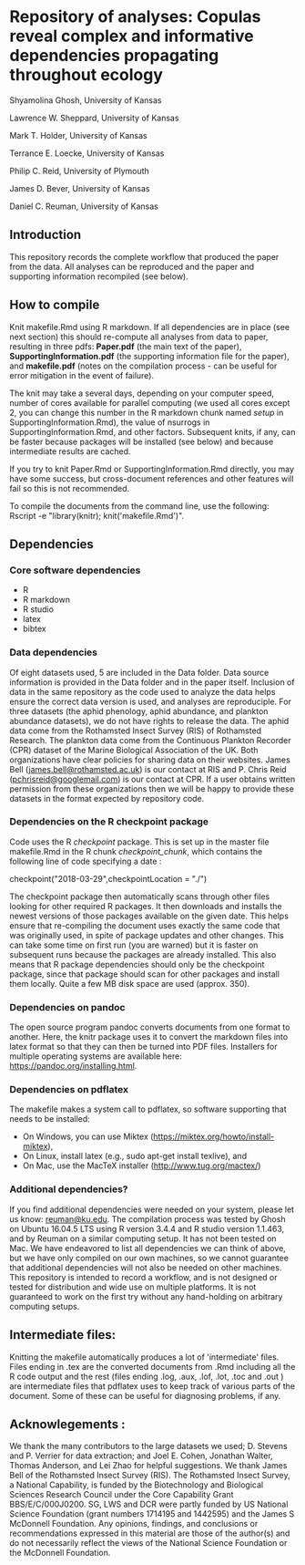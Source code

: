 # Repository of analyses: Copulas reveal complex and informative dependencies propagating throughout ecology

Shyamolina Ghosh, University of Kansas 

Lawrence W. Sheppard, University of Kansas

Mark T. Holder, University of Kansas

Terrance E. Loecke, University of Kansas

Philip C. Reid, University of Plymouth

James D. Bever, University of Kansas

Daniel C. Reuman, University of Kansas

## Introduction
This repository records the complete workflow that produced the paper from the data. All 
analyses can be reproduced and the paper and supporting information recompiled (see below).

## How to compile
Knit makefile.Rmd using R markdown. If all dependencies are in place (see next section) 
this should re-compute all analyses from data to paper, resulting in three pdfs: 
**Paper.pdf** (the main text of the paper), **SupportingInformation.pdf** (the 
supporting information file for the paper), and **makefile.pdf** (notes on the 
compilation process - can be useful for error mitigation in the event of failure).

The knit may take a several days, depending on your computer speed, number of cores 
available for parallel computing (we used all cores except 2, you can change this 
number in the R markdown chunk named *setup* in SupportingInformation.Rmd), the value 
of nsurrogs in SupportingInformation.Rmd, and other factors. Subsequent knits, if any, 
can be faster because packages will be installed (see below) and because intermediate 
results are cached.

If you try to knit Paper.Rmd or SupportingInformation.Rmd directly, you may have some 
success, but cross-document references and other features will fail so this is not recommended.

To compile the documents from the command line, use the following: Rscript -e "library(knitr); knit('makefile.Rmd')".

## Dependencies

### Core software dependencies
   - R 
   - R markdown
   - R studio
   - latex 
   - bibtex

### Data dependencies
Of eight datasets used, 5 are included in the Data folder. Data source information is provided
in the Data folder and in the paper itself. Inclusion of data in the same repository as the code
used to analyze the data helps ensure the correct data version is used, and analyses are
reproduciple. For three datasets (the aphid phenology, aphid abundance, and plankton abundance
datasets), we do not have rights to release the data. The aphid data come from the Rothamsted
Insect Survey (RIS) of Rothamsted Research. The plankton data come from the Continuous Plankton
Recorder (CPR) dataset of the Marine Biological Association of the UK. Both organizations 
have clear policies for sharing data on their websites. James Bell (james.bell@rothamsted.ac.uk) 
is our contact at RIS and P. Chris Reid (pchrisreid@googlemail.com) is our contact at CPR. 
If a user obtains written permission from these organizations then we will be happy to provide 
these datasets in the format expected by repository code.

### Dependencies on the R checkpoint package

Code uses the R *checkpoint* package. This is set up in the master file makefile.Rmd in the 
R chunk *checkpoint_chunk*, which contains the following line of code specifying a date :

checkpoint("2018-03-29",checkpointLocation = "./")

The checkpoint package then automatically scans through other files looking for other required R 
packages. It then downloads and installs the newest versions of those packages available on the 
given date. This helps ensure that re-compiling the document uses exactly the same code that was 
originally used, in spite of package updates and other changes. This can take some time on first 
run (you are warned) but it is faster on subsequent runs because the packages are already 
installed. This also means that R package dependencies should only be the checkpoint package, 
since that package should scan for other packages and install them locally. Quite a few MB disk 
space are used (approx. 350).

### Dependencies on pandoc
The open source program pandoc converts documents from one format to another. 
Here, the knitr package uses it to convert the markdown files into latex format so that 
they can then be turned into PDF files. Installers for multiple operating systems are available 
here: https://pandoc.org/installing.html.

### Dependencies on pdflatex
The makefile makes a system call to pdflatex, so software supporting that needs to be installed:
 - On Windows, you can use Miktex (https://miktex.org/howto/install-miktex),
 - On Linux, install latex (e.g., sudo apt-get install texlive), and
 - On Mac, use the MacTeX installer (http://www.tug.org/mactex/)

### Additional dependencies?
If you find additional dependencies were needed on your system, please let us know: 
reuman@ku.edu. The compilation process was tested by Ghosh on Ubuntu 16.04.5 LTS using R version 
3.4.4 and R studio version 1.1.463, and by Reuman on a similar computing setup. It has not been 
tested on Mac. We have endeavored to list all dependencies we can think of above, but we have 
only compiled on our own machines, so we cannot guarantee that additional dependencies will not 
also be needed on other machines. This repository is intended to record a workflow, and is not 
designed or tested for distribution and wide use on multiple platforms. It is not guaranteed to 
work on the first try without any hand-holding on arbitrary computing setups.

## Intermediate files:
Knitting the makefile automatically produces a lot of 'intermediate' files. Files ending in .tex 
are the converted documents from .Rmd including all the R code output and the rest (files ending 
.log, .aux, .lof, .lot, .toc and .out ) are intermediate files that pdflatex uses to keep track 
of various parts of the document. Some of these can be useful for diagnosing problems, if any.

## Acknowlegements :
We thank the many contributors to the large datasets we used; D. Stevens and P. Verrier for data 
extraction; and Joel E. Cohen, Jonathan Walter, Thomas Anderson, and Lei Zhao for helpful 
suggestions. We thank James Bell of the Rothamsted Insect Survey (RIS). The Rothamsted Insect 
Survey, a National Capability, is funded by the Biotechnology and Biological Sciences Research 
Council under the Core Capability Grant BBS/E/C/000J0200. SG, LWS and DCR were partly funded by 
US National Science Foundation (grant numbers 1714195 and 1442595) and the James S McDonnell 
Foundation. Any opinions, findings, and conclusions or recommendations expressed in this 
material are those of the author(s) and do not necessarily reflect the views of the National 
Science Foundation or the McDonnell Foundation.













